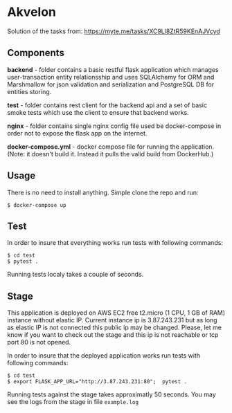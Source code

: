 # Akvelon

Solution of the tasks from: https://myte.me/tasks/XC9Ll8ZtR59KEnAJVcyd

## Components

**backend** - folder contains a basic restful flask application which manages user-transaction entity relationsship and uses SQLAlchemy for ORM and Marshmallow for json validation and serialization and PostgreSQL DB for entities storing. 

**test** - folder contains rest client for the backend api and a set of basic smoke tests which use the client to ensure that backend works.

**nginx** - folder contains single nginx config file used be docker-compose in order not to expose the flask app on the internet.

**docker-compose.yml** - docker compose file for running the application. (Note: it doesn't build it. Instead it pulls the valid build from DockerHub.)

## Usage

There is no need to install anything. Simple clone the repo and run:
```
$ docker-compose up
```

## Test

In order to insure that everything works run tests with following commands:
```
$ cd test
$ pytest .
```

Running tests localy takes a couple of seconds.

## Stage
This application is deployed on AWS EC2 free t2.micro (1 CPU, 1 GB of RAM) instance without elastic IP. Current instance ip is 3.87.243.231 but as long as elastic IP is not connected this public ip may be changed. Please, let me know if you want to check out the stage and this ip is not reachable or tcp port 80 is not opened.

In order to insure that the deployed application works run tests with following commands:
```
$ cd test
$ export FLASK_APP_URL="http://3.87.243.231:80";  pytest .
```

Running tests against the stage takes approximatly 50 seconds. 
You may see the logs from the stage in file `example.log`
